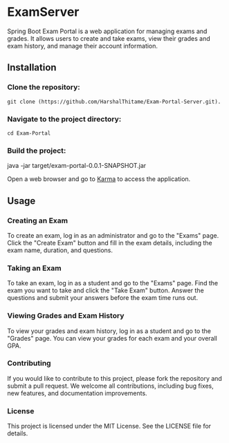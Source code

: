 # ExamServer

Spring Boot Exam Portal is a web application for managing exams and grades. It allows users to create and take exams, view their grades and exam history, and manage their account information.


## Installation

### Clone the repository:

	git clone (https://github.com/HarshalThitame/Exam-Portal-Server.git).
	
### Navigate to the project directory:

	cd Exam-Portal
	
### Build the project:

java -jar target/exam-portal-0.0.1-SNAPSHOT.jar

Open a web browser and go to [Karma](http://localhost:8080) to access the application.



## Usage

### Creating an Exam
To create an exam, log in as an administrator and go to the "Exams" page. Click the "Create Exam" button and fill in the exam details, including the exam name, duration, and questions.


### Taking an Exam
To take an exam, log in as a student and go to the "Exams" page. Find the exam you want to take and click the "Take Exam" button. Answer the questions and submit your answers before the exam time runs out.

### Viewing Grades and Exam History
To view your grades and exam history, log in as a student and go to the "Grades" page. You can view your grades for each exam and your overall GPA.

### Contributing
If you would like to contribute to this project, please fork the repository and submit a pull request. We welcome all contributions, including bug fixes, new features, and documentation improvements.

### License
This project is licensed under the MIT License. See the LICENSE file for details.
